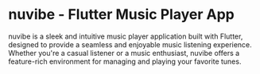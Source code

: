 # nuvibe - Flutter Music Player App

nuvibe is a sleek and intuitive music player application built with Flutter,
designed to provide a seamless and enjoyable music listening experience. Whether
you're a casual listener or a music enthusiast, nuvibe offers a feature-rich
environment for managing and playing your favorite tunes.
